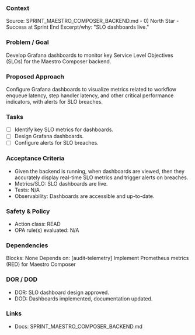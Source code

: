 ### Context

Source: SPRINT_MAESTRO_COMPOSER_BACKEND.md - 0) North Star - Success at Sprint End
Excerpt/why: "SLO dashboards live."

### Problem / Goal

Develop Grafana dashboards to monitor key Service Level Objectives (SLOs) for the Maestro Composer backend.

### Proposed Approach

Configure Grafana dashboards to visualize metrics related to workflow enqueue latency, step handler latency, and other critical performance indicators, with alerts for SLO breaches.

### Tasks

- [ ] Identify key SLO metrics for dashboards.
- [ ] Design Grafana dashboards.
- [ ] Configure alerts for SLO breaches.

### Acceptance Criteria

- Given the backend is running, when dashboards are viewed, then they accurately display real-time SLO metrics and trigger alerts on breaches.
- Metrics/SLO: SLO dashboards are live.
- Tests: N/A
- Observability: Dashboards are accessible and up-to-date.

### Safety & Policy

- Action class: READ
- OPA rule(s) evaluated: N/A

### Dependencies

Blocks: None
Depends on: [audit-telemetry] Implement Prometheus metrics (RED) for Maestro Composer

### DOR / DOD

- DOR: SLO dashboard design approved.
- DOD: Dashboards implemented, documentation updated.

### Links

- Docs: SPRINT_MAESTRO_COMPOSER_BACKEND.md
